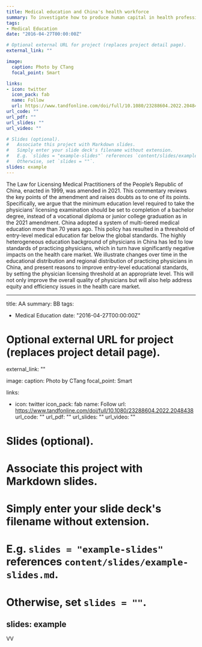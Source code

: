 ```yaml
---
title: Medical education and China's health workforce
summary: To investigate how to produce human capital in health professions.
tags:
- Medical Education
date: "2016-04-27T00:00:00Z"

# Optional external URL for project (replaces project detail page).
external_link: ""

image:
  caption: Photo by CTang
  focal_point: Smart

links:
- icon: twitter
  icon_pack: fab
  name: Follow
  url: https://www.tandfonline.com/doi/full/10.1080/23288604.2022.2048438
url_code: ""
url_pdf: ""
url_slides: ""
url_video: ""

# Slides (optional).
#   Associate this project with Markdown slides.
#   Simply enter your slide deck's filename without extension.
#   E.g. `slides = "example-slides"` references `content/slides/example-slides.md`.
#   Otherwise, set `slides = ""`.
slides: example
---
```


The Law for Licensing Medical Practitioners of the People’s Republic of China, enacted in 1999, was amended in 2021. This commentary reviews the key points of the amendment and raises doubts as to one of its points. Specifically, we argue that the minimum education level required to take the physicians’ licensing examination should be set to completion of a bachelor degree, instead of a vocational diploma or junior college graduation as in the 2021 amendment. China adopted a system of multi-tiered medical education more than 70 years ago. This policy has resulted in a threshold of entry-level medical education far below the global standards. The highly heterogeneous education background of physicians in China has led to low standards of practicing physicians, which in turn have significantly negative impacts on the health care market. We illustrate changes over time in the educational distribution and regional distribution of practicing physicians in China, and present reasons to improve entry-level educational standards, by setting the physician licensing threshold at an appropriate level. This will not only improve the overall quality of physicians but will also help address equity and efficiency issues in the health care market.

---
title: AA
summary: BB
tags:
- Medical Education
date: "2016-04-27T00:00:00Z"

# Optional external URL for project (replaces project detail page).
external_link: ""

image:
  caption: Photo by CTang
  focal_point: Smart

links:
- icon: twitter
  icon_pack: fab
  name: Follow
  url: https://www.tandfonline.com/doi/full/10.1080/23288604.2022.2048438
url_code: ""
url_pdf: ""
url_slides: ""
url_video: ""

# Slides (optional).
#   Associate this project with Markdown slides.
#   Simply enter your slide deck's filename without extension.
#   E.g. `slides = "example-slides"` references `content/slides/example-slides.md`.
#   Otherwise, set `slides = ""`.
slides: example
---

VV
